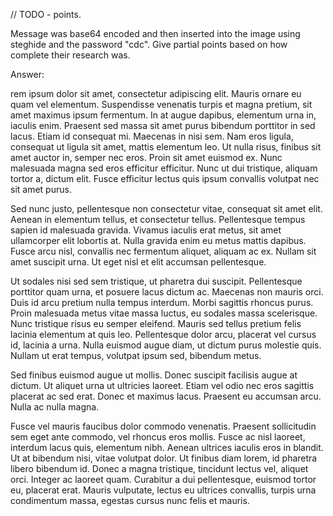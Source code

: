 // TODO - points.

Message was base64 encoded and then inserted into the image using steghide and the password "cdc".  Give partial points based on how complete their research was.

Answer:

rem ipsum dolor sit amet, consectetur adipiscing elit. Mauris ornare eu quam vel elementum. Suspendisse venenatis turpis et magna pretium, sit amet maximus ipsum fermentum. In at augue dapibus, elementum urna in, iaculis enim. Praesent sed massa sit amet purus bibendum porttitor in sed lacus. Etiam id consequat mi. Maecenas in nisi sem. Nam eros ligula, consequat ut ligula sit amet, mattis elementum leo. Ut nulla risus, finibus sit amet auctor in, semper nec eros. Proin sit amet euismod ex. Nunc malesuada magna sed eros efficitur efficitur. Nunc ut dui tristique, aliquam tortor a, dictum elit. Fusce efficitur lectus quis ipsum convallis volutpat nec sit amet purus.

Sed nunc justo, pellentesque non consectetur vitae, consequat sit amet elit. Aenean in elementum tellus, et consectetur tellus. Pellentesque tempus sapien id malesuada gravida. Vivamus iaculis erat metus, sit amet ullamcorper elit lobortis at. Nulla gravida enim eu metus mattis dapibus. Fusce arcu nisl, convallis nec fermentum aliquet, aliquam ac ex. Nullam sit amet suscipit urna. Ut eget nisl et elit accumsan pellentesque.

Ut sodales nisi sed sem tristique, ut pharetra dui suscipit. Pellentesque porttitor quam urna, et posuere lacus dictum ac. Maecenas non mauris orci. Duis id arcu pretium nulla tempus interdum. Morbi sagittis rhoncus purus. Proin malesuada metus vitae massa luctus, eu sodales massa scelerisque. Nunc tristique risus eu semper eleifend. Mauris sed tellus pretium felis lacinia elementum at quis leo. Pellentesque dolor arcu, placerat vel cursus id, lacinia a urna. Nulla euismod augue diam, ut dictum purus molestie quis. Nullam ut erat tempus, volutpat ipsum sed, bibendum metus.

Sed finibus euismod augue ut mollis. Donec suscipit facilisis augue at dictum. Ut aliquet urna ut ultricies laoreet. Etiam vel odio nec eros sagittis placerat ac sed erat. Donec et maximus lacus. Praesent eu accumsan arcu. Nulla ac nulla magna.

Fusce vel mauris faucibus dolor commodo venenatis. Praesent sollicitudin sem eget ante commodo, vel rhoncus eros mollis. Fusce ac nisl laoreet, interdum lacus quis, elementum nibh. Aenean ultrices iaculis eros in blandit. Ut at bibendum nisi, vitae volutpat dolor. Ut finibus diam lorem, id pharetra libero bibendum id. Donec a magna tristique, tincidunt lectus vel, aliquet orci. Integer ac laoreet quam. Curabitur a dui pellentesque, euismod tortor eu, placerat erat. Mauris vulputate, lectus eu ultrices convallis, turpis urna condimentum massa, egestas cursus nunc felis et mauris.

